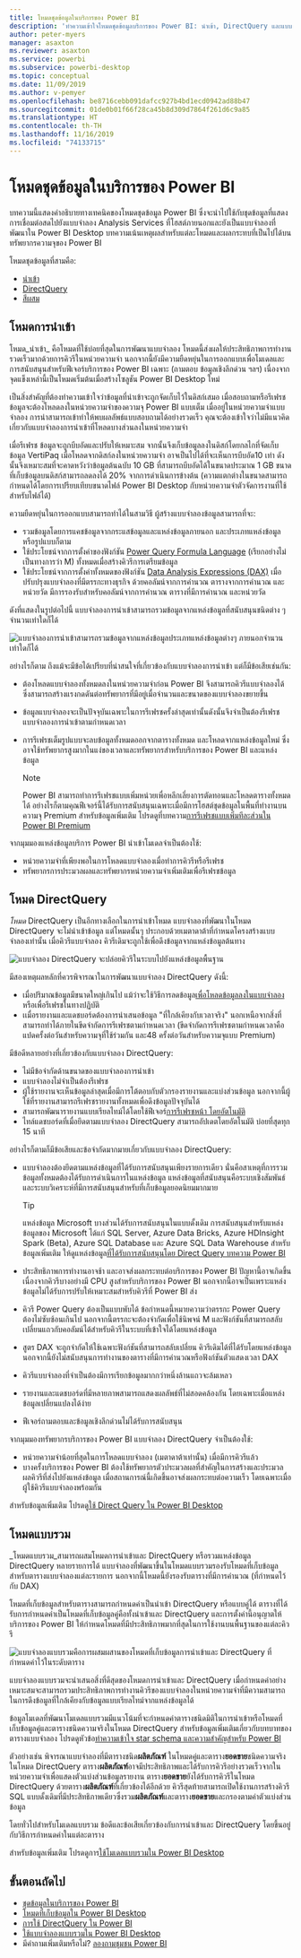 ```yaml
---
title: โหมดชุดข้อมูลในบริการของ Power BI
description: 'ทำความเข้าใจโหมดชุดข้อมูลบริการของ Power BI: นำเข้า, DirectQuery และแบบผสม'
author: peter-myers
manager: asaxton
ms.reviewer: asaxton
ms.service: powerbi
ms.subservice: powerbi-desktop
ms.topic: conceptual
ms.date: 11/09/2019
ms.author: v-pemyer
ms.openlocfilehash: be8716cebb091dafcc927b4bd1ecd0942ad88b47
ms.sourcegitcommit: 01de0b01f66f28ca45b8d309d7864f261d6c9a85
ms.translationtype: HT
ms.contentlocale: th-TH
ms.lasthandoff: 11/16/2019
ms.locfileid: "74133715"
---
```

# <a name="dataset-modes-in-the-power-bi-service"></a>โหมดชุดข้อมูลในบริการของ Power BI

บทความนี้แสดงคำอธิบายทางเทคนิคของโหมดชุดข้อมูล Power BI ซึ่งจะนำไปใช้กับชุดข้อมูลที่แสดงการเชื่อมต่อสดไปยังแบบจำลอง Analysis Services ที่โฮสต์ภายนอกและยังเป็นแบบจำลองที่พัฒนาใน Power BI Desktop บทความเน้นเหตุผลสำหรับแต่ละโหมดและผลกระทบที่เป็นไปได้บนทรัพยากรความจุของ Power BI

โหมดชุดข้อมูลที่สามคือ:

- [นำเข้า](#import-mode)
- [DirectQuery](#directquery-mode)
- [สีผสม](#composite-mode)

## <a name="import-mode"></a>โหมดการนำเข้า

โหมด_นำเข้า_  คือโหมดที่ใช้บ่อยที่สุดในการพัฒนาแบบจำลอง โหมดนี้ส่งผลให้ประสิทธิภาพการทำงานรวดเร็วมากด้วยการคิวรีในหน่วยความจำ นอกจากนี้ยังมีความยืดหยุ่นในการออกแบบเพื่อโมเดลและการสนับสนุนสำหรับฟีเจอร์บริการของ Power BI เฉพาะ (ถามตอบ ข้อมูลเชิงลึกด่วน ฯลฯ) เนื่องจากจุดแข็งเหล่านี้เป็นโหมดเริ่มต้นเมื่อสร้างโซลูชัน Power BI Desktop ใหม่

เป็นสิ่งสำคัญที่ต้องทำความเข้าใจว่าข้อมูลที่นำเข้าจะถูกจัดเก็บไว้ในดิสก์เสมอ เมื่อสอบถามหรือรีเฟรช ข้อมูลจะต้องโหลดลงในหน่วยความจำของความจุ Power BI แบบเต็ม เมื่ออยู่ในหน่วยความจำแบบจำลอง การนำสามารถเข้าทำให้พบผลลัพธ์แบบสอบถามได้อย่างรวดเร็ว คุณจะต้องเข้าใจว่าไม่มีแนวคิดเกี่ยวกับแบบจำลองการนำเข้าที่โหลดบางส่วนลงในหน่วยความจำ

เมื่อรีเฟรช ข้อมูลจะถูกบีบอัดและปรับให้เหมาะสม จากนั้นจึงเก็บข้อมูลลงในดิสก์โดยกลไกที่จัดเก็บข้อมูล VertiPaq เมื่อโหลดจากดิสก์ลงในหน่วยความจำ อาจเป็นไปได้ที่จะเห็นการบีบอัด10 เท่า  ดังนั้นจึงเหมาะสมที่จะคาดหวังว่าข้อมูลต้นฉบับ 10 GB ที่สามารถบีบอัดได้ในขนาดประมาณ 1 GB ขนาดที่เก็บข้อมูลบนดิสก์สามารถลดลงได้ 20% จากการดำเนินการข้างต้น (ความแตกต่างในขนาดสามารถกำหนดได้โดยการเปรียบเทียบขนาดไฟล์ Power BI Desktop กับหน่วยความจำตัวจัดการงานที่ใช้สำหรับไฟล์ได้)

ความยืดหยุ่นในการออกแบบสามารถทำได้ในสามวิธี ผู้สร้างแบบจำลองข้อมูลสามารถที่จะ:

- รวมข้อมูลโดยการแคชข้อมูลจากกระแสข้อมูลและแหล่งข้อมูลภายนอก และประเภทแหล่งข้อมูลหรือรูปแบบก็ตาม
- ใช้ประโยชน์จากการตั้งค่าของฟังก์ชัน  [Power Query Formula Language](/powerquery-m/) (เรียกอย่างไม่เป็นทางการว่า M) ทั้งหมดเมื่อสร้างคิวรีการเตรียมข้อมูล
- ใช้ประโยชน์จากการตั้งค่าทั้งหมดของฟังก์ชัน [Data Analysis Expressions (DAX)](/dax/)  เมื่อปรับปรุงแบบจำลองที่มีตรรกะทางธุรกิจ ด้วยคอลัมน์จากการคำนวณ ตารางจากการคำนวณ และหน่วยวัด มีการรองรับสำหรับคอลัมน์จากการคำนวณ ตารางที่มีการคำนวณ และหน่วยวัด

ดังที่แสดงในรูปต่อไปนี้ แบบจำลองการนำเข้าสามารถรวมข้อมูลจากแหล่งข้อมูลที่สนับสนุนชนิดต่าง ๆ จำนวนเท่าใดก็ได้

![แบบจำลองการนำเข้าสามารถรวมข้อมูลจากแหล่งข้อมูลประเภทแหล่งข้อมูลต่างๆ ภายนอกจำนวนเท่าใดก็ได้](media/service-dataset-modes-understand/import-model.png)

อย่างไรก็ตาม ถึงแม้จะมีข้อได้เปรียบที่น่าสนใจที่เกี่ยวข้องกับแบบจำลองการนำเข้า แต่ก็มีข้อเสียเช่นกัน:

- ต้องโหลดแบบจำลองทั้งหมดลงในหน่วยความจำก่อน Power BI จึงสามารถคิวรีแบบจำลองได้ ซึ่งสามารถสร้างแรงกดดันต่อทรัพยากรที่มีอยู่เมื่อจำนวนและขนาดของแบบจำลองขยายขึ้น
- ข้อมูลแบบจำลองจะเป็นปัจจุบันเฉพาะในการรีเฟรชครั้งล่าสุดเท่านั้นดังนั้นจึงจำเป็นต้องรีเฟรชแบบจำลองการนำเข้าตามกำหนดเวลา
- การรีเฟรชเต็มรูปแบบจะลบข้อมูลทั้งหมดออกจากตารางทั้งหมด และโหลดจากแหล่งข้อมูลใหม่ ซึ่งอาจใช้ทรัพยากรสูงมากในแง่ของเวลาและทรัพยากรสำหรับบริการของ Power BI และแหล่งข้อมูล

    > [!NOTE]
    > Power BI สามารถทำการรีเฟรชแบบเพิ่มหน่วยเพื่อหลีกเลี่ยงการตัดทอนและโหลดตารางทั้งหมดได้ อย่างไรก็ตามคุณฟีเจอร์นี้ได้รับการสนับสนุนเฉพาะเมื่อมีการโฮสต์ชุดข้อมูลในพื้นที่ทำงานบนความจุ Premium สำหรับข้อมูลเพิ่มเติม โปรดดูที่บทความ[การรีเฟรชแบบเพิ่มทีละส่วนใน Power BI Premium](service-premium-incremental-refresh.md)

จากมุมมองแหล่งข้อมูลบริการ Power BI นำเข้าโมเดลจำเป็นต้องใช้:

- หน่วยความจำที่เพียงพอในการโหลดแบบจำลองเมื่อทำการคิวรีหรือรีเฟรช
- ทรัพยากรการประมวลผลและทรัพยากรหน่วยความจำเพิ่มเติมเพื่อรีเฟรชข้อมูล

## <a name="directquery-mode"></a>โหมด DirectQuery

_โหมด_ DirectQuery เป็นอีกทางเลือกในการนำเข้าโหมด แบบจำลองที่พัฒนาในโหมด DirectQuery จะไม่นำเข้าข้อมูล แต่โหมดนั้นๆ ประกอบด้วยเมตาดาต้าที่กำหนดโครงสร้างแบบจำลองเท่านั้น เมื่อคิวรีแบบจำลอง คิวรีเดิมจะถูกใช้เพื่อดึงข้อมูลจากแหล่งข้อมูลต้นทาง

![แบบจำลอง DirectQuery จะปล่อยคิวรีในระบบไปยังแหล่งข้อมูลพื้นฐาน](media/service-dataset-modes-understand/direct-query-model.png)

มีสองเหตุผลหลักที่ควรพิจารณาในการพัฒนาแบบจำลอง DirectQuery ดังนี้:

- เมื่อปริมาณข้อมูลมีขนาดใหญ่เกินไป แม้ว่าจะใช้วิธีการลดข้อมูล[เพื่อโหลดข้อมูลลงในแบบจำลอง](guidance/import-modeling-data-reduction.md)หรือเพื่อรีเฟรชในทางปฏิบัติ
- เเมื่อรายงานและแดชบอร์ดต้องการนำเสนอข้อมูล "ที่ใกล้เคียงกับเวลาจริง" นอกเหนือจากสิ่งที่สามารถทำได้ภายในขีดจำกัดการรีเฟรชตามกำหนดเวลา (ขีดจำกัดการรีเฟรชตามกำหนดเวลาคือ แปดครั้งต่อวันสำหรับความจุที่ใช้ร่วมกัน และ48 ครั้งต่อวันสำหรับความจุแบบ  Premium)

มีข้อดีหลายอย่างที่เกี่ยวข้องกับแบบจำลอง DirectQuery:

- ไม่มีข้อจำกัดด้านขนาดของแบบจำลองการนำเข้า
- แบบจำลองไม่จำเป็นต้องรีเฟรช
- ผู้ใช้รายงานจะเห็นข้อมูลล่าสุดเมื่อมีการโต้ตอบกับตัวกรองรายงานและแบ่งส่วนข้อมูล นอกจากนี้ผู้ใช้ที่รายงานสามารถรีเฟรชรายงานทั้งหมดเพื่อดึงข้อมูลปัจจุบันได้
- สามารถพัฒนารายงานแบบเรียลไทม์ได้โดยใช้ฟีเจอร์[การรีเฟรชหน้า โดยอัตโนมัติ](desktop-automatic-page-refresh.md)
- ไทล์แดชบอร์ดที่เมื่อยึดตามแบบจำลอง DirectQuery สามารถอัปเดตโดยอัตโนมัติ บ่อยที่สุดทุก 15 นาที

อย่างไรก็ตามก็มีข้อเสียและข้อจำกัดมากมายเกี่ยวกับแบบจำลอง DirectQuery:

- แบบจำลองต้องยึดตามแหล่งข้อมูลที่ได้รับการสนับสนุนเพียงรายการเดียว นั่นคือสาเหตุที่การรวมข้อมูลทั้งหมดต้องได้รับการดำเนินการในแหล่งข้อมูล แหล่งข้อมูลที่สนับสนุนคือระบบเชิงสัมพันธ์และระบบวิเคราะห์ที่มีการสนับสนุนสำหรับที่เก็บข้อมูลยอดนิยมมากมาย

    > [!TIP]
    > แหล่งข้อมูล Microsoft บางส่วนได้รับการสนับสนุนในแบบดั้งเดิม การสนับสนุนสำหรับแหล่งข้อมูลของ Microsoft ได้แก่ SQL Server, Azure Data Bricks, Azure HDInsight Spark (Beta), Azure SQL Database และ Azure SQL Data Warehouse สำหรับข้อมูลเพิ่มเติม ให้ดูแหล่งข้อมูล[ที่ได้รับการสนับสนุนโดย Direct Query บทความ Power BI](desktop-directquery-data-sources.md)

- ประสิทธิภาพการทำงานอาจช้า และอาจส่งผลกระทบต่อบริการของ Power BI ปัญหานี้อาจเกิดขึ้นเนื่องจากคิวรีบางอย่างมี CPU สูงสำหรับบริการของ Power BI นอกจากนี้อาจเป็นเพราะแหล่งข้อมูลไม่ได้รับการปรับให้เหมาะสมสำหรับคิวรีที่ Power BI ส่ง
- คิวรี Power Query ต้องเป็นแบบพับได้ ข้อกำหนดนี้หมายความว่าตรรกะ Power Query ต้องไม่ซับซ้อนเกินไป นอกจากนี้ตรรกะจะต้องจำกัดเพื่อใช้นิพจน์  M และฟังก์ชันที่สามารถสลับเปลี่ยนแถวกับคอลัมน์ได้สำหรับคิวรีในระบบที่เข้าใจได้โดยแหล่งข้อมูล
- สูตร DAX จะถูกจำกัดให้ใช้เฉพาะฟังก์ชันที่สามารถสลับเปลี่ยน คิวรีเดิมได้ที่ได้รับโดยแหล่งข้อมูล นอกจากนี้ยังไม่สนับสนุนการทำงานของตารางที่มีการคำนวณหรือฟังก์ชันตัวแสดงเวลา DAX
- คิวรีแบบจำลองที่จำเป็นต้องมีการเรียกข้อมูลมากกว่าหนึ่งล้านแถวจะล้มเหลว
- รายงานและแดชบอร์ดที่มีหลายภาพสามารถแสดงผลลัพธ์ที่ไม่สอดคล้องกัน โดยเฉพาะเมื่อแหล่งข้อมูลเปลี่ยนแปลงได้ง่าย
- ฟีเจอร์ถามตอบและข้อมูลเชิงลึกด่วนไม่ได้รับการสนับสนุน

จากมุมมองทรัพยากรบริการของ Power BI แบบจำลอง DirectQuery จำเป็นต้องใช้:

- หน่วยความจำน้อยที่สุดในการโหลดแบบจำลอง (เมตาดาต้าเท่านั้น) เมื่อมีการคิวรีแล้ว
- บางครั้งบริการของ Power BI ต้องใช้ทรัพยากรตัวประมวลผลที่สำคัญในการสร้างและประมวลผลคิวรีที่ส่งไปยังแหล่งข้อมูล เมื่อสถานการณ์นี้เกิดขึ้นอาจส่งผลกระทบต่อความเร็ว โดยเฉพาะเมื่อผู้ใช้คิวรีแบบจำลองพร้อมกัน

สำหรับข้อมูลเพิ่มเติม โปรดดู[ใช้ Direct Query ใน Power BI Desktop](desktop-use-directquery.md)

## <a name="composite-mode"></a>โหมดแบบรวม

_โหมดแบบรวม_สามารถผสมโหมดการนำเข้าและ DirectQuery หรือรวมแหล่งข้อมูล DirectQuery หลายรายการได้ แบบจำลองที่พัฒนาขึ้นในโหมดแบบรวมรองรับโหมดที่เก็บข้อมูลสำหรับตารางแบบจำลองแต่ละรายการ นอกจากนี้โหมดนี้ยังรองรับตารางที่มีการคำนวณ (ที่กำหนดไว้กับ DAX)

โหมดที่เก็บข้อมูลสำหรับตารางสามารถกำหนดค่าเป็นนำเข้า DirectQuery หรือแบบคู่ได้ ตารางที่ได้รับการกำหนดค่าเป็นโหมดที่เก็บข้อมูลคู่คือทั้งนำเข้าและ DirectQuery และการตั้งค่านี้อนุญาตให้บริการของ Power BI ให้กำหนดโหมดที่มีประสิทธิภาพมากที่สุดในการใช้งานบนพื้นฐานของแต่ละคิวรี

![แบบจำลองแบบรวมคือการผสมผสานของโหมดที่เก็บข้อมูลการนำเข้าและ DirectQuery ที่กำหนดค่าไว้ในระดับตาราง](media/service-dataset-modes-understand/composite-model.png)

แบบจำลองแบบรวมจะนำเสนอสิ่งที่ดีสุดของโหมดการนำเข้าและ DirectQuery เมื่อกำหนดค่าอย่างเหมาะสมจะสามารถรวมประสิทธิภาพการทำงานคิวรีของแบบจำลองในหน่วยความจำที่มีความสามารถในการดึงข้อมูลที่ใกล้เคียงกับข้อมูลแบบเรียลไทม์จากแหล่งข้อมูลได้

ข้อมูลโมเดลที่พัฒนาโมเดลแบบรวมมีแนวโน้มที่จะกำหนดค่าตารางชนิดมิติในการนำเข้าหรือโหมดที่เก็บข้อมูลคู่และตารางชนิดความจริงในโหมด DirectQuery สำหรับข้อมูลเพิ่มเติมเกี่ยวกับบทบาทของตารางแบบจำลอง โปรดดูหัวข้อ[ทำความเข้าใจ star schema และความสำคัญสำหรับ Power BI](guidance/star-schema.md)

ตัวอย่างเช่น พิจารณาแบบจำลองที่มีตารางชนิด**ผลิตภัณฑ์** ในโหมดคู่และตาราง**ยอดขาย**ชนิดความจริงในโหมด DirectQuery ตาราง**ผลิตภัณฑ์**อาจมีประสิทธิภาพและได้รับการคิวรีอย่างรวดเร็วจากในหน่วยความจำเพื่อแสดงตัวแบ่งส่วนข้อมูลรายงาน ตาราง**ยอดขาย**ยังได้รับการคิวรีในโหมด DirectQuery ด้วยตาราง**ผลิตภัณฑ์**ที่เกี่ยวข้องได้อีกด้วย คิวรีสุดท้ายสามารถเปิดใช้งานการสร้างคิวรี SQL แบบดั้งเดิมที่มีประสิทธิภาพเดียวซึ่งรวม**ผลิตภัณฑ์**และตาราง**ยอดขาย**และกรองตามค่าตัวแบ่งส่วนข้อมูล

โดยทั่วไปสำหรับโมเดลแบบรวม ข้อดีและข้อเสียเกี่ยวข้องกับการนำเข้าและ DirectQuery โดยขึ้นอยู่กับวิธีการกำหนดค่าในแต่ละตาราง

สำหรับข้อมูลเพิ่มเติม โปรดดูการ[ใช้โมเดลแบบรวมใน Power BI Desktop](desktop-composite-models.md)

## <a name="next-steps"></a>ขั้นตอนถัดไป

- [ชุดข้อมูลในบริการของ Power BI](service-dataset-modes-understand.md)
- [โหมดที่เก็บข้อมูลใน Power BI Desktop](desktop-storage-mode.md)
- [การใช้ DirectQuery ใน Power BI](desktop-directquery-about.md)
- [ใช้แบบจำลองแบบรวมใน Power BI Desktop](desktop-composite-models.md)
- มีคำถามเพิ่มเติมหรือไม่? [ลองถามชุมชน Power BI](https://community.powerbi.com/)
